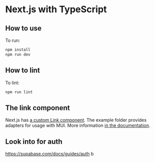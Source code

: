 # Next.js with TypeScript 

## How to use
To run:

```sh
npm install
npm run dev
```

## How to lint

To lint:

```sh
npm run lint
```

## The link component

Next.js has [a custom Link component](https://nextjs.org/docs/api-reference/next/link).
The example folder provides adapters for usage with MUI.
More information [in the documentation](https://mui.com/guides/routing/#next-js).

## Look into for auth
https://supabase.com/docs/guides/auth b